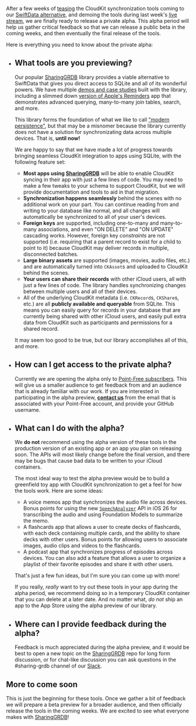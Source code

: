 After a few weeks of [teasing][twitter tease] the CloudKit synchronization tools coming to our
[SwiftData alternative], and demoing the tools during last week's [live stream], we are finally 
ready to release a private alpha. This alpha period will help us gather critical feedback so that 
we can release a public beta in the coming weeks, and then eventually the final release of the 
tools.

Here is everything you need to know about the private alpha:

[SwiftData alternative]: http://github.com/pointfreeco/sharing-grdb
[live stream]: /episodes/ep329-point-free-live-a-vision-for-modern-persistence
[twitter tease]: https://x.com/pointfreeco/status/1925944881853174212

* ## What tools are you previewing?

  Our popular [SharingGRDB] library provides a viable alternative to SwiftData that gives you 
  direct access to SQLite and all of its wonderful powers. We have multiple [demos and case studies]
  built with the library, including a slimmed down [version of Apple's Reminders] app that 
  demonstrates advanced querying, many-to-many join tables, search, and more.

  This library forms the foundation of what we like to call ["modern persistence"], but that may be
  a misnomer because the library currently does not have a solution for synchronizating data across
  multiple devices. That is, **until now!**

  We are happy to say that we have made a lot of progress towards bringing seamless CloudKit 
  integration to apps using SQLite, with the following feature set:

  * **Most apps using [SharingGRDB]** will be able to enable CloudKit syncing 
  in their app with just a few lines of code. You may need to make a few tweaks to your schema to 
  support CloudKit, but we will provide documentation and tools to aid in that migration.
  * **Synchronization happens seamlessly** behind the scenes with no additional work on your part.
  You can continue reading from and writing to your database like normal, and all changes will 
  automatically be synchronized to all of your user's devices.
  * **Foreign keys** are supported, including one-to-many and many-to-many associations, and even
  "ON DELETE" and "ON UPDATE" cascading works. However, foreign key _constraints_ are not supported
  (i.e. requiring that a parent record to exist for a child to point to it) because CloudKit may 
  deliver records in multiple, disconnected batches.
  * **Large binary assets** are supported (images, movies, audio files, etc.) and are automatically 
  turned into `CKAsset`s and uploaded to CloudKit behind the scenes. 
  * **Your users can share their records** with other iCloud users, all with just a few
  lines of code. The library handles synchronizing changes between multiple users and all 
  of their devices.
  * All of the underlying CloudKit metadata (i.e. `CKRecord`s, `CKShare`s, etc.) are all **publicly
  available and queryable** from SQLite. This means you can easily query for records in your 
  database that are currently being shared with other iCloud users, and easily pull extra data
  from CloudKit such as participants and permissions for a shared record.

  It may seem too good to be true, but our library accomplishes all of this, and more.

[GRDB]: http://github.com/groue/grdb.swift
["modern persistence"]: /collections/modern-persistence
[version of Apple's Reminders]: https://github.com/pointfreeco/sharing-grdb/tree/main/Examples/Reminders
[demos and case studies]: https://github.com/pointfreeco/sharing-grdb/tree/main/Examples
[SharingGRDB]: http://github.com/pointfreeco/sharing-grdb

* ## How can I get access to the private alpha?

  Currently we are opening the alpha only to [Point-Free subscribers](/pricing). This will give us
  a smaller audience to get feedback from and an audience that is already familiar with our work.
  If you are interested in participating in the alpha preview, 
  [**contact us**](mailto:support@pointfree.co) from the email that is associated with your 
  Point-Free account, and provide your GitHub username.

* ## What can I do with the alpha?

  We **do not** recommend using the alpha version of these tools in the production version of an
  existing app or an app you plan on releasing soon. The APIs will most likely change before
  the final version, and there may be bugs that cause bad data to be written to your iCloud 
  containers.

  The most ideal way to test the alpha preview would be to build a greenfield toy app with CloudKit
  synchronization to get a feel for how the tools work. Here are some ideas:

  * A voice memos app that synchronizes the audio file across devices. Bonus points for using the 
  new [`SpeechAnalyzer`] API in iOS 26 for transcribing the audio and using Foundation Models to 
  summarize the memo.
  * A flashcards app that allows a user to create decks of flashcards, with each deck containing 
  multiple cards, and the ability to share decks with other users. Bonus points for allowing users
  to associate images, audio clips and videos to the flashcards.
  * A podcast app that synchronizes progress of episodes across devices. You can also add a feature
  that allows a user to organize a playlist of their favorite episodes and share it with other 
  users.

  That's just a few fun ideas, but I'm sure you can come up with more!

  If you really, _really_ want to try out these tools in your app during the alpha period, we 
  recommend doing so in a temporary CloudKit container that you can delete at a later date. And no
  matter what, _do not_ ship an app to the App Store using the alpha preview of our library.

[`SpeechAnalyzer`]: https://developer.apple.com/documentation/speech/speechanalyzer

* ## Where can I provide feedback during the alpha?

  Feedback is much appreciated during the alpha preview, and it would be best to open a new topic
  on the [SharingGRDB][SharingGRDB discussions] repo for long form discussion, or for chat-like 
  discussion you can ask questions in the #sharing-grdb channel of our [Slack].

[SharingGRDB discussions]: http://github.com/pointfreeco/sharing-grdb/discussions
[Slack]: http://pointfree.co/slack-invite

## More to come soon

This is just the beginning for these tools. Once we gather a bit of feedback we will prepare a 
beta preview for a broader audience, and then officially release the tools in the coming weeks.
We are excited to see what everyone makes with [SharingGRDB]!
